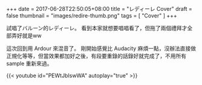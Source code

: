 +++
date = 2017-06-28T22:50:05+08:00
title = "レディーレ Cover"
draft = false
thumbnail = "images/redire-thumb.png"
tags = [ "Cover" ]
+++

試唱了バルーン的レディーレ。
看到本家就想要唱唱看了，但拖了兩個禮拜才全部弄好就是ww

這次回到用 Ardour 來混音了。
剛開始感覺比 Audacity 麻煩一點，沒辦法直接做正規化等等，但當效果都加好之後，有段要重錄的話錄好就完成了，不用所有 sample 重新來過。

{{< youtube id="PEWtJbIswWA" autoplay="true" >}}
